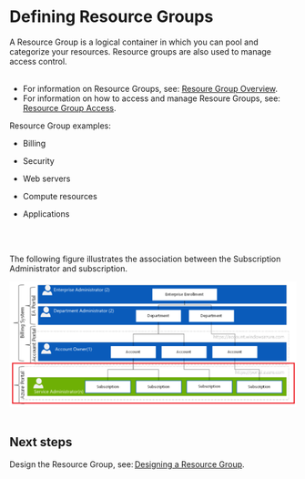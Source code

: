 # Defining Resource Groups 
A Resource Group is a logical container in which you can pool and categorize your resources. Resource groups are also used to 
manage access control. 
<br />
<br />

- For information on Resource Groups, see: [Resoure Group Overview](https://docs.microsoft.com/en-us/azure/azure-resource-manager/resource-group-overview#resource-groups). 
- For information on how to access and manage Resoure Groups, see: [Resource Group Access](https://docs.microsoft.com/en-us/azure/azure-resource-manager/resource-group-portal). 

Resource Group examples:  
- Billing 

- Security 
- Web servers 
- Compute resources 
- Applications 


<br />
<br />

The following figure illustrates the association between the Subscription Administrator and subscription.  

![Enrollment](https://github.com/alvarovitta/Enrollment-and-Subscription/blob/master/_images/Enrollment2.png)
<br />
<br />

## Next steps 
Design the Resource Group, see: [Designing a Resource Group](3.1-Designing-a-Resource-Group.md). 
